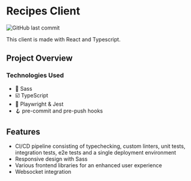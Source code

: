 # Recipes Client

![GitHub last commit](https://img.shields.io/github/last-commit/StGrozdanov/recipes-v2-client)

This client is made with React and Typescript.

## Project Overview

### Technologies Used

- :art: Sass 
- ☑️ TypeScript 
- 🧪 Playwright & Jest
- 🪝 pre-commit and pre-push hooks

## Features

- CI/CD pipeline consisting of typechecking, custom linters, unit tests, integration tests, e2e tests and a single deployment environment
- Responsive design with Sass
- Various frontend libraries for an enhanced user experience
- Websocket integration

